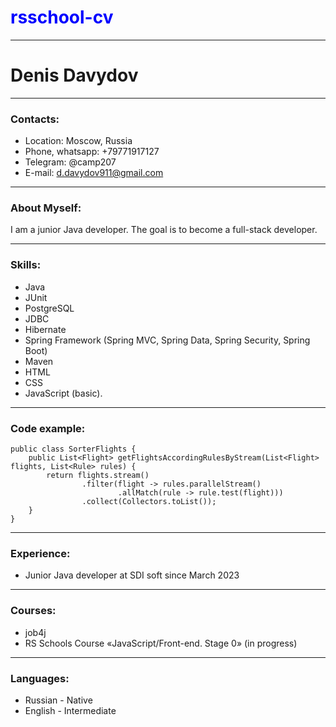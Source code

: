 # <span style="color:blue">rsschool-cv</span>
*******
# Denis Davydov
*******
### Contacts:
* Location: Moscow, Russia
* Phone, whatsapp: +79771917127
* Telegram: @camp207
* E-mail: d.davydov911@gmail.com
*******
### About Myself:
  I am a junior Java developer. The goal is to become a full-stack developer.
*******
### Skills:
* Java
* JUnit
* PostgreSQL
* JDBC
* Hibernate
* Spring Framework (Spring MVC, Spring Data, Spring Security, Spring Boot)
* Maven
* HTML
* CSS
* JavaScript (basic).
*******
### Code example:
```
public class SorterFlights {
    public List<Flight> getFlightsAccordingRulesByStream(List<Flight> flights, List<Rule> rules) {
        return flights.stream()
                .filter(flight -> rules.parallelStream()
                        .allMatch(rule -> rule.test(flight)))
                .collect(Collectors.toList());
    }
}
```
*******
### Experience:
* Junior Java developer at SDI soft since March 2023
*******
### Courses:
* job4j
* RS Schools Course «JavaScript/Front-end. Stage 0» (in progress)
*******
### Languages:
* Russian - Native
* English - Intermediate